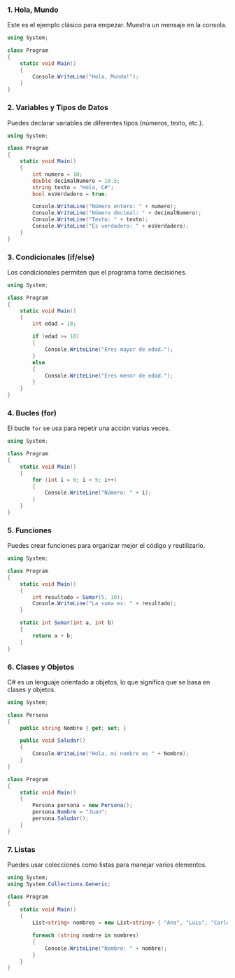 
### 1. **Hola, Mundo**
Este es el ejemplo clásico para empezar. Muestra un mensaje en la consola.

```csharp
using System;

class Program
{
    static void Main()
    {
        Console.WriteLine("Hola, Mundo!");
    }
}
```

### 2. **Variables y Tipos de Datos**
Puedes declarar variables de diferentes tipos (números, texto, etc.).

```csharp
using System;

class Program
{
    static void Main()
    {
        int numero = 10;
        double decimalNumero = 10.5;
        string texto = "Hola, C#";
        bool esVerdadero = true;

        Console.WriteLine("Número entero: " + numero);
        Console.WriteLine("Número decimal: " + decimalNumero);
        Console.WriteLine("Texto: " + texto);
        Console.WriteLine("Es verdadero: " + esVerdadero);
    }
}
```

### 3. **Condicionales (if/else)**
Los condicionales permiten que el programa tome decisiones.

```csharp
using System;

class Program
{
    static void Main()
    {
        int edad = 18;

        if (edad >= 18)
        {
            Console.WriteLine("Eres mayor de edad.");
        }
        else
        {
            Console.WriteLine("Eres menor de edad.");
        }
    }
}
```

### 4. **Bucles (for)**
El bucle `for` se usa para repetir una acción varias veces.

```csharp
using System;

class Program
{
    static void Main()
    {
        for (int i = 0; i < 5; i++)
        {
            Console.WriteLine("Número: " + i);
        }
    }
}
```

### 5. **Funciones**
Puedes crear funciones para organizar mejor el código y reutilizarlo.

```csharp
using System;

class Program
{
    static void Main()
    {
        int resultado = Sumar(5, 10);
        Console.WriteLine("La suma es: " + resultado);
    }

    static int Sumar(int a, int b)
    {
        return a + b;
    }
}
```

### 6. **Clases y Objetos**
C# es un lenguaje orientado a objetos, lo que significa que se basa en clases y objetos.

```csharp
using System;

class Persona
{
    public string Nombre { get; set; }

    public void Saludar()
    {
        Console.WriteLine("Hola, mi nombre es " + Nombre);
    }
}

class Program
{
    static void Main()
    {
        Persona persona = new Persona();
        persona.Nombre = "Juan";
        persona.Saludar();
    }
}
```

### 7. **Listas**
Puedes usar colecciones como listas para manejar varios elementos.

```csharp
using System;
using System.Collections.Generic;

class Program
{
    static void Main()
    {
        List<string> nombres = new List<string> { "Ana", "Luis", "Carlos" };

        foreach (string nombre in nombres)
        {
            Console.WriteLine("Nombre: " + nombre);
        }
    }
}
```
